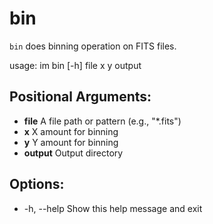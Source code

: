 # bin
`bin` does binning operation on FITS files.

usage: im bin [-h] file x y output

## Positional Arguments:
  - **file**        A file path or pattern (e.g., "*.fits")  
  - **x**           X amount for binning  
  - **y**           Y amount for binning  
  - **output**      Output directory  

## Options:
  - -h, --help      Show this help message and exit  
